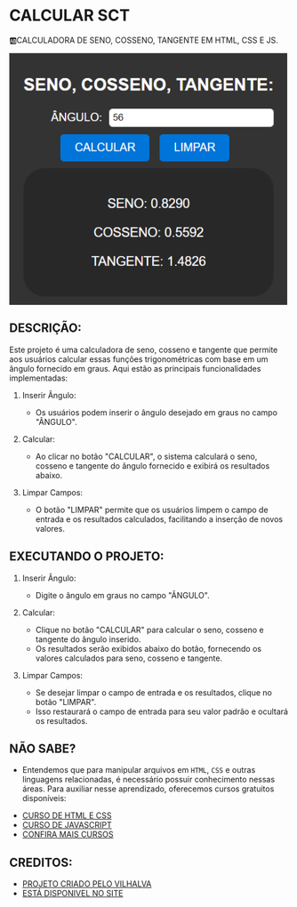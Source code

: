 # CALCULAR SCT
🆎CALCULADORA DE SENO, COSSENO, TANGENTE EM HTML, CSS E JS.

<img src="FOTO.png" align="center" width="500"> <br>

## DESCRIÇÃO:
Este projeto é uma calculadora de seno, cosseno e tangente que permite aos usuários calcular essas funções trigonométricas com base em um ângulo fornecido em graus. Aqui estão as principais funcionalidades implementadas:

1. Inserir Ângulo:
   - Os usuários podem inserir o ângulo desejado em graus no campo "ÂNGULO".

2. Calcular:
   - Ao clicar no botão "CALCULAR", o sistema calculará o seno, cosseno e tangente do ângulo fornecido e exibirá os resultados abaixo.

3. Limpar Campos:
   - O botão "LIMPAR" permite que os usuários limpem o campo de entrada e os resultados calculados, facilitando a inserção de novos valores.

## EXECUTANDO O PROJETO:
1. Inserir Ângulo:
   - Digite o ângulo em graus no campo "ÂNGULO".

2. Calcular:
   - Clique no botão "CALCULAR" para calcular o seno, cosseno e tangente do ângulo inserido.
   - Os resultados serão exibidos abaixo do botão, fornecendo os valores calculados para seno, cosseno e tangente.

3. Limpar Campos:
   - Se desejar limpar o campo de entrada e os resultados, clique no botão "LIMPAR".
   - Isso restaurará o campo de entrada para seu valor padrão e ocultará os resultados.

## NÃO SABE?
- Entendemos que para manipular arquivos em `HTML`, `CSS` e outras linguagens relacionadas, é necessário possuir conhecimento nessas áreas. Para auxiliar nesse aprendizado, oferecemos cursos gratuitos disponíveis:
* [CURSO DE HTML E CSS](https://github.com/VILHALVA/CURSO-DE-HTML-E-CSS)
* [CURSO DE JAVASCRIPT](https://github.com/VILHALVA/CURSO-DE-JAVASCRIPT)
* [CONFIRA MAIS CURSOS](https://github.com/VILHALVA?tab=repositories&q=+topic:CURSO)

## CREDITOS:
- [PROJETO CRIADO PELO VILHALVA](https://github.com/VILHALVA)
- [ESTÁ DISPONIVEL NO SITE](https://vilhalva.github.io/STYLER/STYLER.html)


